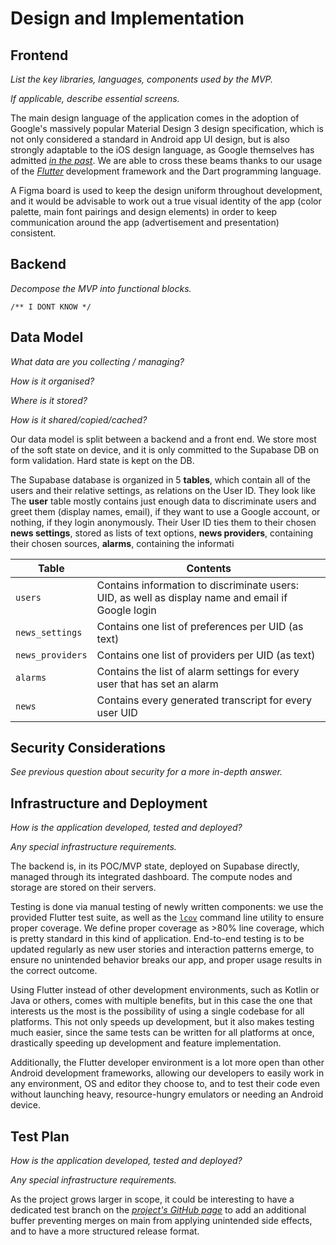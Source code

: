 # Design and Implementation

## Frontend

*List the key libraries, languages, components used by the MVP.*

*If applicable, describe essential screens.*

The main design language of the application comes in the adoption of Google's massively popular Material Design 3 design specification, which is not only considered a standard in Android app UI design, but is also strongly adaptable to the iOS design language, as Google themselves has admitted [*in the past*](https://www.theverge.com/2021/10/12/22722130/google-ios-app-material-design-components-uikit). We are able to cross these beams thanks to our usage of the [*Flutter*](https://flutter.dev/) development framework and the Dart programming language.

A Figma board is used to keep the design uniform throughout development, and it would be advisable to work out a true visual identity of the app (color palette, main font pairings and design elements) in order to keep communication around the app (advertisement and presentation) consistent. 

## Backend

*Decompose the MVP into functional blocks.*

`/** I DONT KNOW */`

## Data Model

*What data are you collecting / managing?*

*How is it organised?*

*Where is it stored?*

*How is it shared/copied/cached?*

Our data model is split between a backend and a front end. We store most of the soft state on device, and it is only committed to the Supabase DB on form validation. Hard state is kept on the DB.

The Supabase database is organized in 5 **tables**, which contain all of the users and their relative settings, as relations on the User ID. They look like The **user** table mostly contains just enough data to discriminate users and greet them (display names, email), if they want to use a Google account, or nothing, if they login anonymously. Their User ID ties them to their chosen **news settings**, stored as lists of text options, **news providers**, containing their chosen sources, **alarms**, containing the informati

|      Table       |            Contents               |
|------------------|-----------------------------------|
|     `users`      | Contains information to discriminate users: UID, as well as display name and email if Google login | 
|  `news_settings` | Contains one list of preferences per UID (as text) |
| `news_providers` | Contains one list of providers per UID (as text) |
|     `alarms`     | Contains the list of alarm settings for every user that has set an alarm |
|      `news`      | Contains every generated transcript for every user UID |


## Security Considerations

_See previous question about security for a more in-depth answer._

## Infrastructure and Deployment

*How is the application developed, tested and deployed?*

*Any special infrastructure requirements.*

The backend is, in its POC/MVP state, deployed on Supabase directly, managed through its integrated dashboard. The compute nodes and storage are stored on their servers. 

Testing is done via manual testing of newly written components: we use the provided Flutter test suite, as well as the [`lcov`](https://github.com/linux-test-project/lcov) command line utility to ensure proper coverage. We define proper coverage as >80% line coverage, which is pretty standard in this kind of application. End-to-end testing is to be updated regularly as new user stories and interaction patterns emerge, to ensure no unintended behavior breaks our app, and proper usage results in the correct outcome. 

Using Flutter instead of other development environments, such as Kotlin or Java or others, comes with multiple benefits, but in this case the one that interests us the most is the possibility of using a single codebase for all platforms. This not only speeds up development, but it also makes testing much easier, since the same tests can be written for all platforms at once, drastically speeding up development and feature implementation.

Additionally, the Flutter developer environment is a lot more open than other Android development frameworks, allowing our developers to easily work in any environment, OS and editor they choose to, and to test their code even without launching heavy, resource-hungry emulators or needing an Android device. 

## Test Plan

*How is the application developed, tested and deployed?*

*Any special infrastructure requirements.*

As the project grows larger in scope, it could be interesting to have a dedicated test branch on the [*project's GitHub page*](https://github.com/ActualIA/app) to add an additional buffer preventing merges on main from applying unintended side effects, and to have a more structured release format. 
